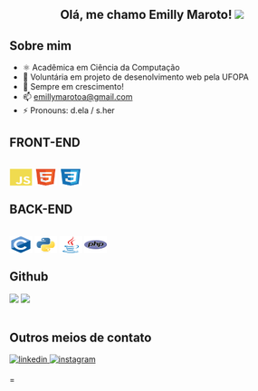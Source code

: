 <div align="center">
<h2> Olá, me chamo Emilly Maroto! <img src="https://giphy.com/gifs/cat-hi-goro-U1Tk67L4NPjyexOxnb" width="50"></h2>
</div> 

## Sobre mim
- ⚛️ Acadêmica em Ciência da Computação
- 🔭 Voluntária em projeto de desenolvimento web pela UFOPA
- 🌱 Sempre em crescimento!
- 📫 emillymarotoa@gmail.com
- ⚡ Pronouns: d.ela / s.her

## FRONT-END
<div style="display: inline_block"><br>
  <img align="center" alt="JavaScript" height="30" width="40" src="https://raw.githubusercontent.com/devicons/devicon/master/icons/javascript/javascript-plain.svg">
  <img align="center" alt="HTML" height="30" width="40" src="https://raw.githubusercontent.com/devicons/devicon/master/icons/html5/html5-original.svg">
  <img align="center" alt="CSS" height="30" width="40" src="https://raw.githubusercontent.com/devicons/devicon/master/icons/css3/css3-original.svg">
 </div>
 
 ## BACK-END
 <div style="display: inline_block"><br>
  <img align="center" alt="C" height="30" width="40" src="https://raw.githubusercontent.com/devicons/devicon/master/icons/c/c-original.svg">
  <img align="center" alt="Python" height="30" width="40" src="https://raw.githubusercontent.com/devicons/devicon/master/icons/python/python-original.svg">
  <img align="center" alt="Java" height="30" width="40" src="https://raw.githubusercontent.com/devicons/devicon/master/icons/java/java-original.svg">
  <img align="center" alt="PHP" height="30" width="40" src="https://raw.githubusercontent.com/devicons/devicon/master/icons/php/php-original.svg">
</div>

## Github  
<div>
<img src="https://github-readme-stats.vercel.app/api?username=emillymaroto&show_icons=true&count_private=true&hide_border=true&&show_icons=true&theme=dracula" />
<img src="https://github-readme-stats.vercel.app/api/top-langs/?username=emillymaroto&hide_border=true&layout=compact&theme=dracula" width='41%' />
</div>

<br/>  

## Outros meios de contato  

<div>
<a href="https://www.linkedin.com/in/emilly-maroto-029035253/" target="_blank">
<img src=https://img.shields.io/badge/linkedin-%231E77B5.svg?&style=for-the-badge&logo=linkedin&logoColor=white alt=linkedin style="margin-bottom: 5px;" />
</a>
<a href="https://www.instagram.com/emillymaroto/" target="_blank">
<img src=https://img.shields.io/badge/instagram-%23000000.svg?&style=for-the-badge&logo=instagram&logoColor=white alt=instagram style="margin-bottom: 5px;" />
</a>  
</div> 


=

